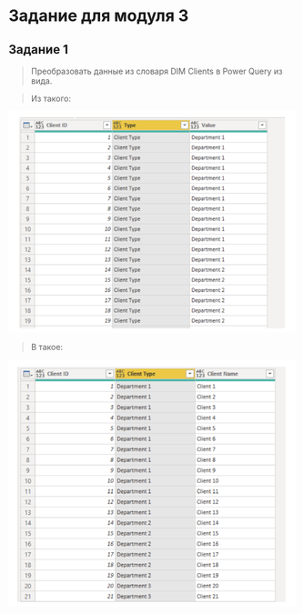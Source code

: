 # Задание для модуля 3

## Задание 1

> Преобразовать данные из словаря DIM Clients в Power Query из вида.

> Из такого:

![Image alt](https://github.com/Data-Learn/data-engineering/blob/master/DE-101%20Modules/Module03/DE%20-%20101%20Lab%203.1/3_11_PowerBI/img/3_11_1.png)

> В такое:

![Image alt](https://github.com/Data-Learn/data-engineering/blob/master/DE-101%20Modules/Module03/DE%20-%20101%20Lab%203.1/3_11_PowerBI/img/3_11_2.png)
